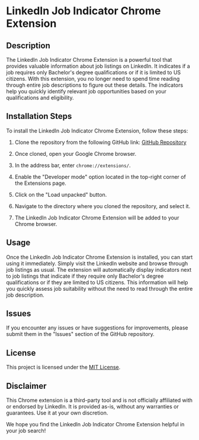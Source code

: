 # LinkedIn Job Indicator Chrome Extension

## Description

The LinkedIn Job Indicator Chrome Extension is a powerful tool that provides valuable information about job listings on LinkedIn. It indicates if a job requires only Bachelor's degree qualifications or if it is limited to US citizens. With this extension, you no longer need to spend time reading through entire job descriptions to figure out these details. The indicators help you quickly identify relevant job opportunities based on your qualifications and eligibility.

## Installation Steps

To install the LinkedIn Job Indicator Chrome Extension, follow these steps:

1. Clone the repository from the following GitHub link: [GitHub Repository](https://github.com/SanjayKumarTS/Job-Finder)

2. Once cloned, open your Google Chrome browser.

3. In the address bar, enter `chrome://extensions/`.

4. Enable the "Developer mode" option located in the top-right corner of the Extensions page.

5. Click on the "Load unpacked" button.

6. Navigate to the directory where you cloned the repository, and select it.

7. The LinkedIn Job Indicator Chrome Extension will be added to your Chrome browser.

## Usage

Once the LinkedIn Job Indicator Chrome Extension is installed, you can start using it immediately. Simply visit the LinkedIn website and browse through job listings as usual. The extension will automatically display indicators next to job listings that indicate if they require only Bachelor's degree qualifications or if they are limited to US citizens. This information will help you quickly assess job suitability without the need to read through the entire job description.

## Issues

If you encounter any issues or have suggestions for improvements, please submit them in the "Issues" section of the GitHub repository.

## License

This project is licensed under the [MIT License](https://opensource.org/licenses/MIT).

## Disclaimer

This Chrome extension is a third-party tool and is not officially affiliated with or endorsed by LinkedIn. It is provided as-is, without any warranties or guarantees. Use it at your own discretion.

We hope you find the LinkedIn Job Indicator Chrome Extension helpful in your job search!
